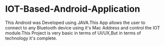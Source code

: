 # IOT-Based-Android-Application
This Android was Developed using JAVA.This App allows the user to connect to any Bluetooth  device using it's Mac Address and control the IOT module.This Project is very basic in terms of UI/UX,But in terms of technology it's complete.
